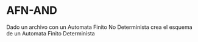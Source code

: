 # AFN-AND
Dado un archivo con un Automata Finito No Determinista crea el esquema de un Automata Finito Determinista
